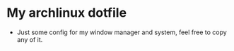 # My archlinux dotfile
* Just some config for my window manager and system, feel free to copy any of it.

